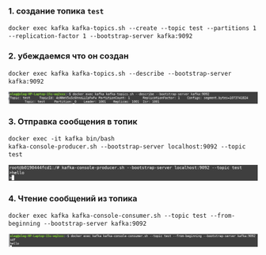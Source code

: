 ### 1. создание топика `test`

```shell
docker exec kafka kafka-topics.sh --create --topic test --partitions 1 --replication-factor 1 --bootstrap-server kafka:9092
``` 

### 2. убеждаемся что он создан

```shell
docker exec kafka kafka-topics.sh --describe --bootstrap-server kafka:9092
```

![created_topic](created_topic.png)

### 3. Отправка сообщения в топик
```shell
docker exec -it kafka bin/bash
kafka-console-producer.sh --bootstrap-server localhost:9092 --topic test
```
![console-producer](console-producer.png)

### 4. Чтение сообщений из топика

```shell
docker exec kafka kafka-console-consumer.sh --topic test --from-beginning --bootstrap-server kafka:9092
```

![console-consumer](console-consumer.png)
